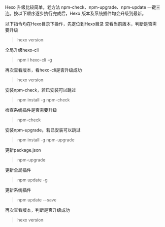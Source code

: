 Hexo 升级比较简单，老方法 npm-check、npm-upgrade、npm-update 一键三连。按以下顺序逐步执行完成后，Hexo 版本及系统插件均会升级到最新。

以下指令均在Hexo目录下操作，先定位到Hexo目录
查看当前版本，判断是否需要升级

> hexo version

全局升级hexo-cli
> npm i hexo-cli -g

再次查看版本，看hexo-cli是否升级成功
> hexo version

安装npm-check，若已安装可以跳过
> npm install -g npm-check

检查系统插件是否需要升级
> npm-check

安装npm-upgrade，若已安装可以跳过
> npm install -g npm-upgrade

更新package.json
> npm-upgrade

更新全局插件
> npm update -g

更新系统插件
> npm update --save

再次查看版本，判断是否升级成功
> hexo version